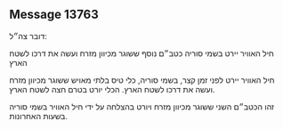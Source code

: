 ## Message 13763

דובר צה״ל:

חיל האוויר יירט בשמי סוריה כטב״ם נוסף ששוגר מכיוון מזרח ועשה את דרכו לשטח הארץ

חיל האוויר יירט לפני זמן קצר, בשמי סוריה, כלי טיס בלתי מאויש ששוגר מכיוון מזרח ועשה את דרכו לשטח הארץ.
הכלי יורט בטרם חצה לשטח הארץ.

זהו הכטב״ם השני ששוגר מכיוון מזרח ויורט בהצלחה על ידי חיל האוויר בשמי סוריה בשעות האחרונות.

